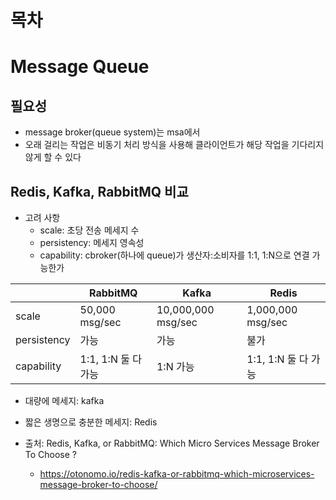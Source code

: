 # 목차


# Message Queue
## 필요성
- message broker(queue system)는 msa에서 
- 오래 걸리는 작업은 비동기 처리 방식을 사용해 클라이언트가 해당 작업을 기다리지 않게 할 수 있다
  

## Redis, Kafka, RabbitMQ 비교
- 고려 사항
  - scale: 초당 전송 메세지 수
  - persistency: 메세지 영속성
  - capability: cbroker(하나에 queue)가 생산자:소비자를 1:1, 1:N으로 연결 가능한가 

| | RabbitMQ | Kafka | Redis |
|---|---|---|---|
|scale| 50,000 msg/sec| 10,000,000 msg/sec | 1,000,000 msg/sec |
|persistency| 가능 | 가능 | 불가 |
|capability|1:1, 1:N 둘 다 가능| 1:N 가능 | 1:1, 1:N 둘 다 가능|

- 대량에 메세지: kafka
- 짧은 생명으로 충분한 메세지: Redis

- 출처: Redis, Kafka, or RabbitMQ: Which Micro Services Message Broker To Choose ?
  - https://otonomo.io/redis-kafka-or-rabbitmq-which-microservices-message-broker-to-choose/

